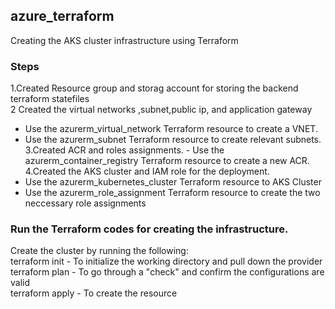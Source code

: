 ## azure_terraform
Creating the AKS cluster infrastructure using Terraform
### Steps
1.Created Resource group and storag account for storing the backend terraform statefiles <br />
2 Created the virtual networks ,subnet,public ip, and application gateway <br />
   - Use the azurerm_virtual_network Terraform resource to create a VNET.
   - Use the azurerm_subnet Terraform resource to create relevant subnets. <br />
3.Created ACR and roles assignments. 
    - Use the azurerm_container_registry Terraform resource to create a new ACR. <br />
4.Created the AKS cluster and IAM role for the deployment.
  - Use the azurerm_kubernetes_cluster Terraform resource to AKS Cluster
  - Use the azurerm_role_assignment Terraform resource to create the two neccessary role assignments
### Run the Terraform codes for creating the infrastructure.
Create the cluster by running the following: <br />
terraform init - To initialize the working directory and pull down the provider <br />
terraform plan - To go through a "check" and confirm the configurations are valid <br />
terraform apply - To create the resource <br />



